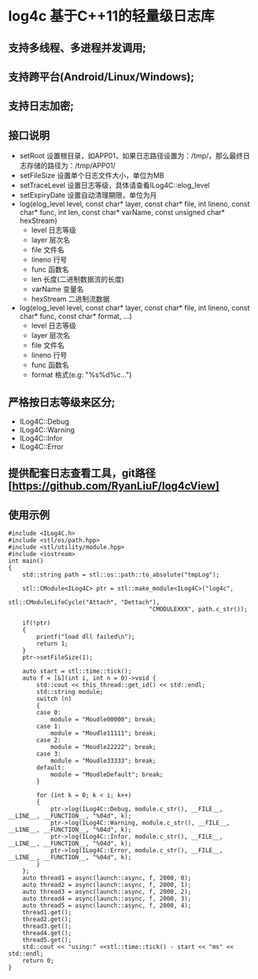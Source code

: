 # log4c 基于C++11的轻量级日志库
 ## 支持多线程、多进程并发调用;
 ## 支持跨平台(Android/Linux/Windows);
 ## 支持日志加密;
 ## 接口说明
 + setRoot 设置根目录，如APP01，如果日志路径设置为：/tmp/，那么最终日志存储的路径为：/tmp/APP01/
 + setFileSize 设置单个日志文件大小，单位为MB
 + setTraceLevel 设置日志等级，具体请查看ILog4C::elog_level
 + setExpiryDate 设置自动清理期限，单位为月
 + log(elog_level level, const char* layer, const char* file, int lineno, const char* func, int len, const char*    varName, const unsigned char* hexStream)
    + level  日志等级
    + layer  层次名
    + file   文件名
    + lineno 行号
    + func 函数名
    + len 长度(二进制数据流的长度)
    + varName 变量名
    + hexStream 二进制流数据
 + log(elog_level level, const char* layer, const char* file, int lineno, const char* func, const char* format,     ...)
    + level  日志等级
    + layer  层次名
    + file   文件名
    + lineno 行号
    + func 函数名
    + format 格式(e.g: "%s%d%c...")
 ## 严格按日志等级来区分;
 + ILog4C::Debug
 + ILog4C::Warning
 + ILog4C::Infor
 + ILog4C::Error
 ## 提供配套日志查看工具，git路径 [https://github.com/RyanLiuF/log4cView]
 ## 使用示例
    #include <ILog4C.h>
    #include <stl/os/path.hpp>
    #include <stl/utility/module.hpp>
    #include <iostream>
    int main()
    {
        std::string path = stl::os::path::to_absolute("tmpLog");

        stl::CModule<ILog4C> ptr = stl::make_module<ILog4C>("log4c", 
                                            stl::CModuleLifeCycle("Attach", "Dettach"), 
                                            "CMODULEXXX", path.c_str());

        if(!ptr)
        {
            printf("load dll failed\n");
            return 1;
        }
        ptr->setFileSize(1);

        auto start = stl::time::tick();
        auto f = [&](int i, int n = 0)->void {
            std::cout << this_thread::get_id() << std::endl;
            std::string module;
            switch (n)
            {
            case 0:
                module = "Moudle00000"; break;
            case 1:
                module = "Moudle11111"; break;
            case 2:
                module = "Moudle22222"; break;
            case 3:
                module = "Moudle33333"; break;
            default:
                module = "MoudleDefault"; break;
            }

            for (int k = 0; k < i; k++)
            {
                ptr->log(ILog4C::Debug, module.c_str(), __FILE__, __LINE__, __FUNCTION__, "%04d", k);
                ptr->log(ILog4C::Warning, module.c_str(), __FILE__, __LINE__, __FUNCTION__, "%04d", k);
                ptr->log(ILog4C::Infor, module.c_str(), __FILE__, __LINE__, __FUNCTION__, "%04d", k);
                ptr->log(ILog4C::Error, module.c_str(), __FILE__, __LINE__, __FUNCTION__, "%04d", k);
            }
        };
        auto thread1 = async(launch::async, f, 2000, 0);
        auto thread2 = async(launch::async, f, 2000, 1);
        auto thread3 = async(launch::async, f, 2000, 2);
        auto thread4 = async(launch::async, f, 2000, 3);
        auto thread5 = async(launch::async, f, 2000, 4);
        thread1.get();
 	    thread2.get();
        thread3.get();
        thread4.get();
        thread5.get();
        std::cout << "using:" <<stl::time::tick() - start << "ms" << std::endl;
        return 0;
    }